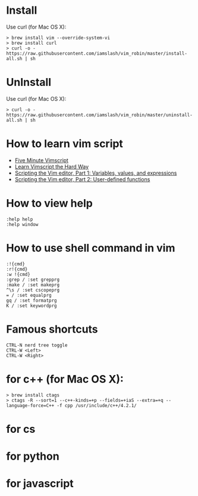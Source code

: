 
# Install

Use curl (for Mac OS X):
~~~~
> brew install vim --override-system-vi
> brew install curl
> curl -o - https://raw.githubusercontent.com/iamslash/vim_robin/master/install-all.sh | sh
~~~~

# UnInstall

Use curl (for Mac OS X):
~~~~
> curl -o - https://raw.githubusercontent.com/iamslash/vim_robin/master/uninstall-all.sh | sh
~~~~

# How to learn vim script

* [Five Minute Vimscript](http://andrewscala.com/vimscript/)
* [Learn Vimscript the Hard Way](http://learnvimscriptthehardway.stevelosh.com/)
* [Scripting the Vim editor, Part 1: Variables, values, and expressions](http://www.ibm.com/developerworks/library/l-vim-script-1/)
* [Scripting the Vim editor, Part 2: User-defined functions](http://www.ibm.com/developerworks/library/l-vim-script-2/)

# How to view help

```
:help help
:help window
```

# How to use shell command in vim

~~~~
:!{cmd}
:r!{cmd}
:w !{cmd}
:grep / :set grepprg
:make / :set makeprg
^\s / :set cscopeprg
= / :set equalprg
gq / :set formatprg
K / :set keywordprg
~~~~

# Famous shortcuts
~~~~
CTRL-N nerd tree toggle
CTRL-W <Left>
CTRL-W <Right>
~~~~

# for c++ (for Mac OS X):
~~~~
> brew install ctags
> ctags -R --sort=1 --c++-kinds=+p --fields=+iaS --extra=+q --language-force=C++ -f cpp /usr/include/c++/4.2.1/
~~~~

# for cs 

# for python

# for javascript
